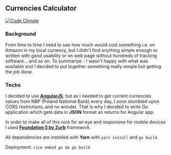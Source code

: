 ## Currencies Calculator

[![Code Climate](https://codeclimate.com/github/wasilak/currencies-calculator/badges/gpa.svg)](https://codeclimate.com/github/wasilak/currencies-calculator)

### Background
From time to time I need to see how much would cost something i.e. on Amazon in my local currency, but I didn't find anything simple enough or written with good usability or on web page without hundreds of tracking software... and so on. To summarize - I wasn't happy with what was available and I decided to put together something really simple but getting the job done.

### Techs
I decided to use [**AngularJS**](https://angularjs.org/), but as I needed to get current currencies values from NBP (Poland National Bank) every day, I soon stumbled upon CORS restrictions, and no wonder. That is why I decided to write Go application which gets data in **JSON** format an returns for Angular app.

In order to make all of this nice for an eye and responsive for mobile devices I used [**Foundation 5 by Zurb**](http://foundation.zurb.com/) framework.

All dependencies are installed with **Yarn** with `yarn install` and `go build`.

Deployment:
 `rice embed go && go build`
